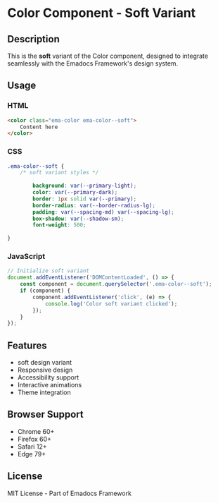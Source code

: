 # Color Component - Soft Variant

## Description
This is the **soft** variant of the Color component, designed to integrate seamlessly with the Emadocs Framework's design system.

## Usage

### HTML
```html
<color class="ema-color ema-color--soft">
    Content here
</color>
```

### CSS
```css
.ema-color--soft {
    /* soft variant styles */
    
        background: var(--primary-light);
        color: var(--primary-dark);
        border: 1px solid var(--primary);
        border-radius: var(--border-radius-lg);
        padding: var(--spacing-md) var(--spacing-lg);
        box-shadow: var(--shadow-sm);
        font-weight: 500;
    
}
```

### JavaScript
```javascript
// Initialize soft variant
document.addEventListener('DOMContentLoaded', () => {
    const component = document.querySelector('.ema-color--soft');
    if (component) {
        component.addEventListener('click', (e) => {
            console.log('Color soft variant clicked');
        });
    }
});
```

## Features
- soft design variant
- Responsive design
- Accessibility support
- Interactive animations
- Theme integration

## Browser Support
- Chrome 60+
- Firefox 60+
- Safari 12+
- Edge 79+

## License
MIT License - Part of Emadocs Framework

